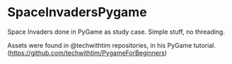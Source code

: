 # SpaceInvadersPygame
Space Invaders done in PyGame as study case. Simple stuff, no threading.


Assets were found in @techwithtim repositories, in his PyGame tutorial. (https://github.com/techwithtim/PygameForBeginners)


